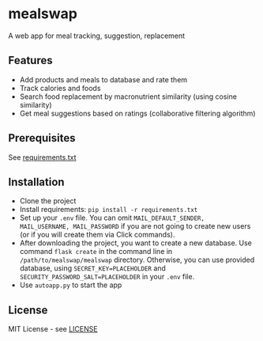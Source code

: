 # mealswap
A web app for meal tracking, suggestion, replacement
## Features
* Add products and meals to database and rate them
* Track calories and foods
* Search food replacement by macronutrient similarity (using cosine similarity)
* Get meal suggestions based on ratings (collaborative filtering algorithm)
## Prerequisites
See [requirements.txt](https://github.com/wiktor-jedski/mealswap/blob/main/requirements.txt)
## Installation
* Clone the project
* Install requirements: `pip install -r requirements.txt`
* Set up your `.env` file. You can omit `MAIL_DEFAULT_SENDER, MAIL_USERNAME, MAIL_PASSWORD` if you are not going to create new users (or if you will create them via Click commands).
* After downloading the project, you want to create a new database. Use command `flask create` in the command line in `/path/to/mealswap/mealswap` directory. Otherwise, you can use provided database, using `SECRET_KEY=PLACEHOLDER` and `SECURITY_PASSWORD_SALT=PLACEHOLDER` in your `.env` file.
* Use `autoapp.py` to start the app
## License
MIT License - see [LICENSE](https://github.com/wiktor-jedski/mealswap/blob/main/LICENSE)
